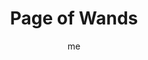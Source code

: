 ---
# basics
title     		 : "Page of Wands"
token					 : 'wands-11'
card_type			 : '' # major, minor, court
layout				 : "tarot-card"
author    		 : 'me'
one_liner 		 : "Enthusiasm, eagerness, confidence, validation, affirmation"
images 				 : ['/assets/images/tarot/rws/rw-wands-11.jpg']
keywords			 : ['enthusiasm', 'eagerness', 'confidence', 'validation', 'affirmation']
url						 : 'tarot/cards/wands-11'
aliases				 : ['wands-page']

personality    : "The Page of Wands can represent anyone who wants to learn (Page) how to make something happen (Wands), especially in academic, romantic, and professional areas of life. The Page may also represent the tendency to be more eager than well-informed or a need to learn by doing."

meaning_light  : "Leaping at a new opportunity. Being a cheerleader or ardent advocate for your cause. Being a True Believer. Taking first steps toward independence. Trusting in your own abilities. Asking for feedback."

meaning_shadow : "Basing your entire self-image on what others think. Seizing every new idea that comes your way without question. Habitually discounting input or feedback from others. Being so eager to “do it yourself” that you hinder your own progress."

# more detail
correspondence_element 			: "Earth"
correspondence_affirmation 	: "I can do this."
correspondence_story 				: "The main character's doubts about himself or herself are dispelled by a positive experience."

advice_relationships 	 : "Be eager to try new things, especially activities that fall outside your comfort zone. Don’t hide your emotions: let eagerness show. Be vulnerable; if you don’t know what to do, admit it. Learn from a more experienced lover, or take someone under your wing."

advice_work 					 : "Be honest about your ability—or your lack of ability. When someone uses a term you don’t know, ask for a definition. Watch for opportunities to be a student and to learn new programs and processes. Your ignorance can be a tool, helping you see what others will dismiss."

advice_spirituality 	 : "Pledge to fully experience (or recapture) the thrill of exploring new spiritual horizons. Read a book for beginners—even if you’ve been involved in your practice for decades. Consider teaching others; beginners should find a trustworthy teacher."

advice_personal_growth : "Make something happen! List your goals, determine what needs to be done, pick a target, and take those first steps. Learning new tricks keep the mind and body young. A mature soul sets ego aside and embraces the unknown with eagerness."

advice_fortune_telling : "This card represents a young man or woman with a fiery, enthusiastic demeanor, likely born a Cancer, Leo, or Virgo, who wants to start a new relationship with you."

questions	: ['Are you dealing with someone too young (or young at heart) to be emotionally or intentionally stable?', 'How easily do you admit your own inexperience?', 'How can you be a better student or employee?', 'What qualities would make a total beginner’s voyage of discovery easier?']

# referenced in the symbols.toml data file
symbols	  : ['page', 'wands', 'romantic-pose', 'awkwardness']

# metadata
suppress_topnav : true
related_cards 	: []

---